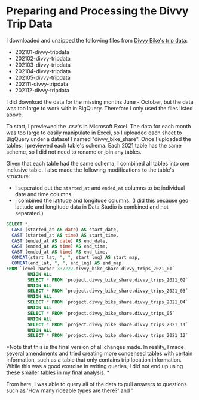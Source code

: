 # Preparing and Processing the Divvy Trip Data
I downloaded and unzipped the following files from [Divvy Bike's trip data](https://divvy-tripdata.s3.amazonaws.com/index.html):
* 202101-divvy-tripdata
* 202102-divvy-tripdata
* 202103-divvy-tripdata
* 202104-divvy-tripdata
* 202105-divvy-tripdata
* 202111-divvy-tripdata
* 202112-divvy-tripdata

I did download the data for the missing months June - October, but the data was too large to work with in BigQuery. Therefore I only used the files listed above.

To start, I previewed the .csv's in Microsoft Excel. The data for each month was too large to easily manipulate in Excel, so I uploaded each sheet to BigQuery under a dataset I named "divvy_bike_share". Once I uploaded the tables, I previewed each table's schema. Each 2021 table has the same scheme, so I did not need to rename or join any tables.

Given that each table had the same schema, I combined all tables into one inclusive table. I also made the following modifications to the table's structure:
* I seperated out the `started_at` and `ended_at` columns to be individual date and time columns.
* I combined the latitude and longitude columns. (I did this because geo latitude and longitude data in Data Studio is combined and not separated.)

```sql
SELECT *,
  CAST (started_at AS date) AS start_date,
  CAST (started_at AS time) AS start_time,
  CAST (ended_at AS date) AS end_date,
  CAST (ended_at AS time) AS end_time,
  CAST (ended_at AS time) AS end_time,
  CONCAT(start_lat, ", ", start_lng) AS start_map,
  CONCAT(end_lat, ", ", end_lng) AS end_map
FROM `level-harbor-337222.divvy_bike_share.divvy_trips_2021_01`
        UNION ALL
        SELECT * FROM `project.divvy_bike_share.divvy_trips_2021_02` 
        UNION ALL
        SELECT * FROM `project.divvy_bike_share.divvy_trips_2021_03`
        UNION ALL
        SELECT * FROM `project.divvy_bike_share.divvy_trips_2021_04`
        UNION ALL
        SELECT * FROM `project.divvy_bike_share.divvy_trips_05`
        UNION ALL
        SELECT * FROM `project.divvy_bike_share.divvy_trips_2021_11`
        UNION ALL
        SELECT * FROM `project.divvy_bike_share.divvy_trips_2021_12`
```
*Note that this is the final version of all changes made. In reality, I made several amendments and tried creating more condensed tables with certain information,
such as a table that only contains trip location information. While this was a good exercise in writing queries, I did not end up using these smaller tables in my
final analysis. *

From here, I was able to query all of the data to pull answers to questions such as 'How many rideable types are there?' and '

